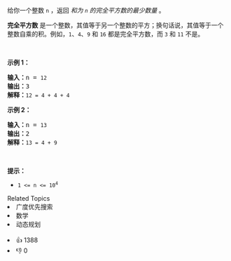<p>给你一个整数 <code>n</code> ，返回 <em>和为 <code>n</code> 的完全平方数的最少数量</em> 。</p>

<p><strong>完全平方数</strong> 是一个整数，其值等于另一个整数的平方；换句话说，其值等于一个整数自乘的积。例如，<code>1</code>、<code>4</code>、<code>9</code> 和 <code>16</code> 都是完全平方数，而 <code>3</code> 和 <code>11</code> 不是。</p>

<p>&nbsp;</p>

<p><strong>示例&nbsp;1：</strong></p>

<pre>
<strong>输入：</strong>n = <code>12</code>
<strong>输出：</strong>3 
<strong>解释：</strong><code>12 = 4 + 4 + 4</code></pre>

<p><strong>示例 2：</strong></p>

<pre>
<strong>输入：</strong>n = <code>13</code>
<strong>输出：</strong>2
<strong>解释：</strong><code>13 = 4 + 9</code></pre>
&nbsp;

<p><strong>提示：</strong></p>

<ul>
	<li><code>1 &lt;= n &lt;= 10<sup>4</sup></code></li>
</ul>
<div><div>Related Topics</div><div><li>广度优先搜索</li><li>数学</li><li>动态规划</li></div></div><br><div><li>👍 1388</li><li>👎 0</li></div>